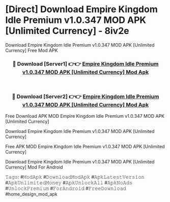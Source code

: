 # [Direct] Download Empire Kingdom Idle Premium v1.0.347 MOD APK [Unlimited Currency] - 8iv2e
Download Empire Kingdom Idle Premium v1.0.347 MOD APK [Unlimited Currency] Free Mod APK

<div align="center">
<h3>🔴 Download [Server1] 👉👉 <a href="https://apk-comot.site?title=Empire_Kingdom_Idle_Premium_v1.0.347_MOD_APK_[Unlimited_Currency]">Empire Kingdom Idle Premium v1.0.347 MOD APK [Unlimited Currency] Mod Apk</a></h3><br>

<h3>🔴 Download [Server2] 👉👉 <a href="https://apk-comot.site?title=Empire_Kingdom_Idle_Premium_v1.0.347_MOD_APK_[Unlimited_Currency]">Empire Kingdom Idle Premium v1.0.347 MOD APK [Unlimited Currency] Mod Apk</a></h3>
</div>


Free Download APK MOD Empire Kingdom Idle Premium v1.0.347 MOD APK [Unlimited Currency]

Download Empire Kingdom Idle Premium v1.0.347 MOD APK [Unlimited Currency] 

Free APK MOD Empire Kingdom Idle Premium v1.0.347 MOD APK [Unlimited Currency] 

Download Empire Kingdom Idle Premium v1.0.347 MOD APK [Unlimited Currency] Mod For Android

𝚃𝚊𝚐𝚜: #𝙼𝚘𝚍𝙰𝚙𝚔 #𝙳𝚘𝚠𝚗𝚕𝚘𝚊𝚍𝙼𝚘𝚍𝙰𝚙𝚔 #𝙰𝚙𝚔𝙻𝚊𝚝𝚎𝚜𝚝𝚅𝚎𝚛𝚜𝚒𝚘𝚗 #𝙰𝚙𝚔𝚄𝚗𝚕𝚒𝚖𝚒𝚝𝚎𝚍𝙼𝚘𝚗𝚎𝚢 #𝙰𝚙𝚔𝚄𝚗𝚕𝚘𝚌𝚔𝙰𝚕𝚕 #𝙰𝚙𝚔𝙽𝚘𝙰𝚍𝚜 #𝚄𝚗𝚕𝚘𝚌𝚔𝙿𝚛𝚎𝚖𝚒𝚞𝚖 #𝙵𝚘𝚛𝙰𝚗𝚍𝚛𝚘𝚒𝚍 #𝙵𝚛𝚎𝚎𝙳𝚘𝚠𝚗𝚕𝚘𝚊𝚍 #home_design_mod_apk